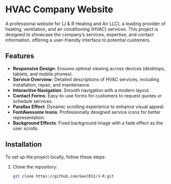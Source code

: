 # HVAC Company Website

A professional website for [J & R Heating and Air LLC], a leading provider of heating, ventilation, and air conditioning (HVAC) services. This project is designed to showcase the company’s services, expertise, and contact information, offering a user-friendly interface to potential customers.

## Features

- **Responsive Design**: Ensures optimal viewing across devices (desktops, tablets, and mobile phones).
- **Service Overview**: Detailed descriptions of HVAC services, including installation, repair, and maintenance.
- **Interactive Navigation**: Smooth navigation with a modern layout.
- **Contact Forms**: Easy-to-use forms for customers to request quotes or schedule services.
- **Parallax Effect**: Dynamic scrolling experience to enhance visual appeal.
- **FontAwesome Icons**: Professionally designed service icons for better representation.
- **Background Effects**: Fixed background image with a fade effect as the user scrolls.

## Installation

To set up the project locally, follow these steps:

1. Clone the repository:
   ```bash
   git clone https://github.com/GaelR12/J-R.git
